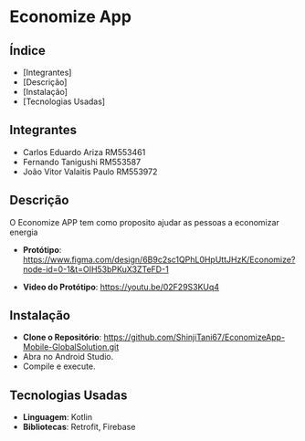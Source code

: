 # Economize App

## Índice 

- [Integrantes]
- [Descrição]   
- [Instalação]   
- [Tecnologias Usadas]

## Integrantes  
- Carlos Eduardo Ariza RM553461
- Fernando Tanigushi RM553587
- João Vitor Valaitis Paulo RM553972


## Descrição

O Economize APP tem como proposito ajudar as pessoas a economizar energia

- **Protótipo**: https://www.figma.com/design/6B9c2sc1QPhL0HpUttJHzK/Economize?node-id=0-1&t=OIH53bPKuX3ZTeFD-1

- **Video do Protótipo**: https://youtu.be/02F29S3KUq4

## Instalação
- **Clone o Repositório**: https://github.com/ShinjiTani67/EconomizeApp-Mobile-GlobalSolution.git
- Abra no Android Studio.
- Compile e execute.

## Tecnologias Usadas
- **Linguagem**: Kotlin
- **Bibliotecas**: Retrofit, Firebase



